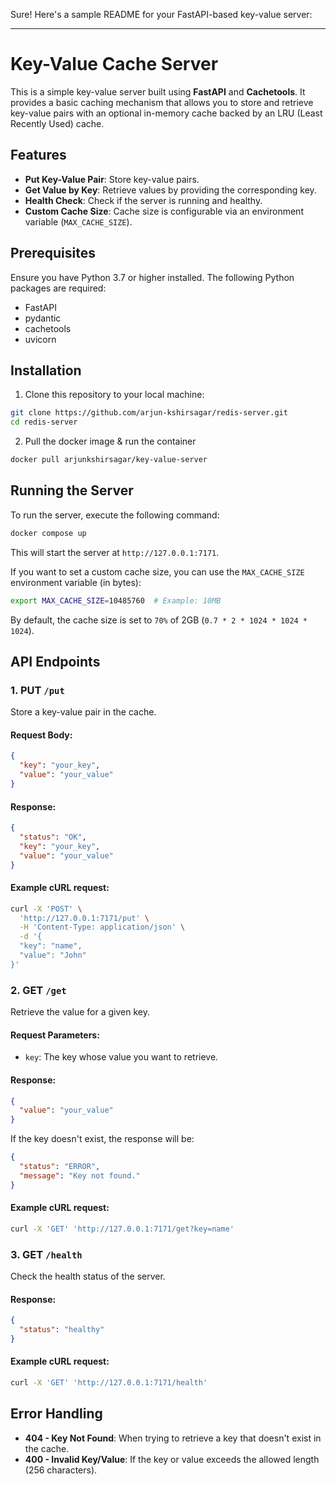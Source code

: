 Sure! Here's a sample README for your FastAPI-based key-value server:

---

# Key-Value Cache Server

This is a simple key-value server built using **FastAPI** and **Cachetools**. It provides a basic caching mechanism that allows you to store and retrieve key-value pairs with an optional in-memory cache backed by an LRU (Least Recently Used) cache.

## Features

- **Put Key-Value Pair**: Store key-value pairs.
- **Get Value by Key**: Retrieve values by providing the corresponding key.
- **Health Check**: Check if the server is running and healthy.
- **Custom Cache Size**: Cache size is configurable via an environment variable (`MAX_CACHE_SIZE`).

## Prerequisites

Ensure you have Python 3.7 or higher installed. The following Python packages are required:

- FastAPI
- pydantic
- cachetools
- uvicorn

## Installation

1. Clone this repository to your local machine:

```bash
git clone https://github.com/arjun-kshirsagar/redis-server.git
cd redis-server
```

2. Pull the docker image & run the container
```bash
docker pull arjunkshirsagar/key-value-server
```

## Running the Server

To run the server, execute the following command:

```bash
docker compose up
```

This will start the server at `http://127.0.0.1:7171`.

If you want to set a custom cache size, you can use the `MAX_CACHE_SIZE` environment variable (in bytes):

```bash
export MAX_CACHE_SIZE=10485760  # Example: 10MB
```

By default, the cache size is set to `70%` of 2GB (`0.7 * 2 * 1024 * 1024 * 1024`).

## API Endpoints

### 1. **PUT `/put`**
Store a key-value pair in the cache.

#### Request Body:
```json
{
  "key": "your_key",
  "value": "your_value"
}
```

#### Response:
```json
{
  "status": "OK",
  "key": "your_key",
  "value": "your_value"
}
```

#### Example cURL request:
```bash
curl -X 'POST' \
  'http://127.0.0.1:7171/put' \
  -H 'Content-Type: application/json' \
  -d '{
  "key": "name",
  "value": "John"
}'
```

### 2. **GET `/get`**
Retrieve the value for a given key.

#### Request Parameters:
- `key`: The key whose value you want to retrieve.

#### Response:
```json
{
  "value": "your_value"
}
```

If the key doesn't exist, the response will be:

```json
{
  "status": "ERROR",
  "message": "Key not found."
}
```

#### Example cURL request:
```bash
curl -X 'GET' 'http://127.0.0.1:7171/get?key=name'
```

### 3. **GET `/health`**
Check the health status of the server.

#### Response:
```json
{
  "status": "healthy"
}
```

#### Example cURL request:
```bash
curl -X 'GET' 'http://127.0.0.1:7171/health'
```

## Error Handling

- **404 - Key Not Found**: When trying to retrieve a key that doesn't exist in the cache.
- **400 - Invalid Key/Value**: If the key or value exceeds the allowed length (256 characters).

